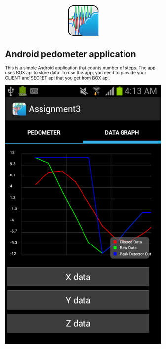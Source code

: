 
<p align="center"> 
    <img src="https://github.com/hossein1387/Pedometer/blob/master/report/Title.jpg" width="100">
</p>

# Android pedometer application

This is a simple Android application that counts number of steps. The app uses BOX api to store data. To use this app, you need to provide your CLIENT and SECRET api that you get from BOX api. 

<p align="center"> 
    <img src="https://github.com/hossein1387/Pedometer/blob/master/report/DATAGRAPH.jpg" width="600">
</p>
